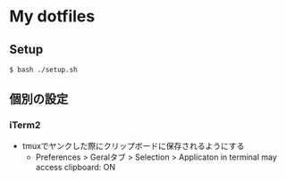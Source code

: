 # My dotfiles

## Setup

	$ bash ./setup.sh


個別の設定
---

### iTerm2
- tmuxでヤンクした際にクリップボードに保存されるようにする
  - Preferences > Geralタブ > Selection > Applicaton in terminal may access clipboard: ON
